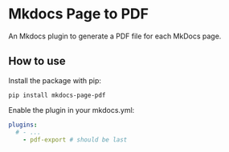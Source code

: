 # Mkdocs Page to PDF

An Mkdocs plugin to generate a PDF file for each MkDocs page.

## How to use

Install the package with pip:

```shell
pip install mkdocs-page-pdf
```

Enable the plugin in your mkdocs.yml:

```yaml
plugins:
  # - ...
    - pdf-export # should be last
```



